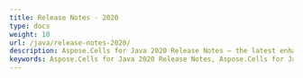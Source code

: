 ```yaml
---
title: Release Notes - 2020
type: docs
weight: 10
url: /java/release-notes-2020/
description: Aspose.Cells for Java 2020 Release Notes – the latest enhancements, new features, and fixes.
keywords: Aspose.Cells for Java 2020 Release Notes, Aspose.Cells for Java 2020 updates and fixes
---
```



